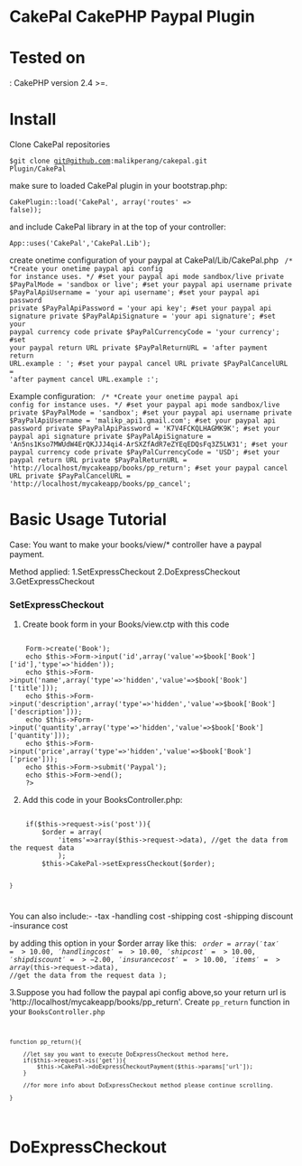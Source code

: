 <h1>CakePal CakePHP Paypal Plugin </h1>

<h1>Tested on</h1>:
CakePHP version 2.4 >=.

<h1>Install</h1>
Clone CakePal repositories

<code>$git clone git@github.com:malikperang/cakepal.git Plugin/CakePal</code>

make sure to loaded CakePal plugin in your bootstrap.php:

<code>CakePlugin::load('CakePal', array('routes' => false));</code>

and include CakePal library in at the top of your controller:

<code>App::uses('CakePal','CakePal.Lib');</code>

create onetime configuration of your paypal at CakePal/Lib/CakePal.php
<code>
/* 
 *Create your onetime paypal api config for instance uses.
 */
#set your paypal api mode sandbox/live
private $PayPalMode 			= 'sandbox or live'; 
#set your paypal api username
private $PayPalApiUsername 		= 'your api username';
#set your paypal api password
private $PayPalApiPassword 		= 'your api key';
#set your paypal api signature
private $PayPalApiSignature 	= 'your api signature';
#set your paypal currency code
private $PayPalCurrencyCode 	= 'your currency';
#set your paypal return URL
private $PayPalReturnURL 		= 'after payment return URL.example : '; 
#set your paypal cancel URL
private $PayPalCancelURL 		= 'after payment cancel URL.example :'; 
</code>

Example configuration:
<code>
/* 
 *Create your onetime paypal api config for instance uses.
 */
#set your paypal api mode sandbox/live
private $PayPalMode 			= 'sandbox'; 
#set your paypal api username
private $PayPalApiUsername 		= 'malikp_api1.gmail.com';
#set your paypal api password
private $PayPalApiPassword 		= 'K7V4FCKQLHAGMK9K';
#set your paypal api signature
private $PayPalApiSignature 	= 'An5ns1Kso7MWUdW4ErQKJJJ4qi4-ArSXZfAdR7eZYEqEDQsFq3Z5LW31';
#set your paypal currency code
private $PayPalCurrencyCode 	= 'USD';
#set your paypal return URL
private $PayPalReturnURL 		= 'http://localhost/mycakeapp/books/pp_return'; 
#set your paypal cancel URL
private $PayPalCancelURL 		= 'http://localhost/mycakeapp/books/pp_cancel'; 
</code>

<h1>Basic Usage Tutorial</h1>

Case: You want to make your books/view/* controller have a paypal payment.

Method applied:
1.SetExpressCheckout
2.DoExpressCheckout
3.GetExpressCheckout

<h3>SetExpressCheckout</h3>


1. Create book form in your Books/view.ctp with this code
<code>
	<?php 
	//create book form
	echo $this->Form->create('Book');
	echo $this->Form->input('id',array('value'=>$book['Book']['id'],'type'=>'hidden'));
	echo $this->Form->input('name',array('type'=>'hidden','value'=>$book['Book']['title']));
	echo $this->Form->input('description',array('type'=>'hidden','value'=>$book['Book']['description']));
	echo $this->Form->input('quantity',array('type'=>'hidden','value'=>$book['Book']['quantity']));
	echo $this->Form->input('price',array('type'=>'hidden','value'=>$book['Book']['price']));
	echo $this->Form->submit('Paypal');
	echo $this->Form->end();
	?>
</code>

2. Add this code in your BooksController.php:
<code>
	if($this->request->is('post')){
		$order = array(
			'items'=>array($this->request->data), //get the data from the request data
			);
		$this->CakePal->setExpressCheckout($order);

	}
</code>



You can also include:-
-tax
-handling cost
-shipping cost
-shipping discount
-insurance cost

by adding this option in your $order array like this:
	<code>
	$order = array(
			'tax'		  	=>10.00,
			'handlingcost'	=>10.00,
			'shipcost'	  	=>10.00,
			'shipdiscount'	=>-2.00,
			'insurancecost' =>10.00,
			'items'			=>	array($this->request->data), //get the data from the request data
			);
	</code>


3.Suppose you had follow the paypal api config above,so your return url is 'http://localhost/mycakeapp/books/pp_return'.
Create <code>pp_return</code> function in your <code>BooksController.php</code>
<code>

	function pp_return(){
		
		//let say you want to execute DoExpressCheckout method here,
		if($this->request->is('get')){
			$this->CakePal->doExpressCheckoutPayment($this->params['url']);
		}

		//for more info about DoExpressCheckout method please continue scrolling.

	}
</code>

<h1>DoExpressCheckout</h1>










